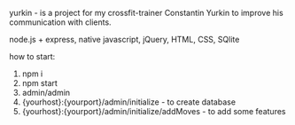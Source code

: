 yurkin - is a project for my crossfit-trainer Constantin Yurkin to improve his communication with clients.

node.js + express, native javascript, jQuery, HTML, CSS, SQlite

how to start:
1. npm i
2. npm start
3. admin/admin
4. {yourhost}:{yourport}/admin/initialize - to create database
5. {yourhost}:{yourport}/admin/initialize/addMoves - to add some features
